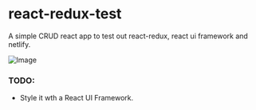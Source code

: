 # react-redux-test
A simple CRUD react app to test out react-redux, react ui framework and netlify.

![Image](https://i.imgur.com/K4GEYRW.png)

### TODO:
* Style it wth a React UI Framework.
